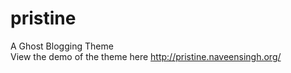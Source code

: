 pristine
========

A Ghost Blogging Theme <br>
View the demo of the theme here http://pristine.naveensingh.org/

